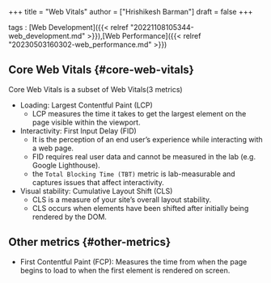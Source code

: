 +++
title = "Web Vitals"
author = ["Hrishikesh Barman"]
draft = false
+++

tags
: [Web Development]({{< relref "20221108105344-web_development.md" >}}),[Web Performance]({{< relref "20230503160302-web_performance.md" >}})


## Core Web Vitals {#core-web-vitals}

Core Web Vitals is a subset of Web Vitals(3 metrics)

-   Loading: Largest Contentful Paint (LCP)
    -   LCP measures the time it takes to get the largest element on the page visible within the viewport.
-   Interactivity: First Input Delay (FID)
    -   It is the perception of an end user’s experience while interacting with a web page.
    -   FID requires real user data and cannot be measured in the lab (e.g. Google Lighthouse).
    -   the `Total Blocking Time (TBT)` metric is lab-measurable and captures issues that affect interactivity.
-   Visual stability: Cumulative Layout Shift (CLS)
    -   CLS is a measure of your site’s overall layout stability.
    -   CLS occurs when elements have been shifted after initially being rendered by the DOM.


## Other metrics {#other-metrics}

-   First Contentful Paint (FCP): Measures the time from when the page begins to load to when the first element is rendered on screen.

